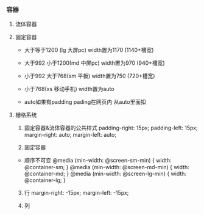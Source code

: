 ### 容器
  1. 流体容器

  2. 固定容器

      * 大于等于1200 (lg 大屏pc)          width置为1170 (1140+槽宽)

      * 大于992 小于1200(md 中屏pc)       width置为970 (940+槽宽)

      * 小于992 大于768(sm 平板)        width置为750 (720+槽宽)

      * 小于768(xs 移动手机)               width置为auto 

      * auto如果有padding pading在网页内 从auto里面扣

  3. 栅格系统
      1. 固定容器&流体容器的公共样式
          padding-right: 15px;
          padding-left: 15px;
          margin-right: auto;
          margin-left: auto;

      2. 固定容器
        * 顺序不可变
        @media (min-width: @screen-sm-min) {
        width: @container-sm;
        }
        @media (min-width: @screen-md-min) {
          width: @container-md;
        }
        @media (min-width: @screen-lg-min) {
          width: @container-lg;
        }

      3. 行
        margin-right: -15px;
        margin-left: -15px;

      4. 列
        